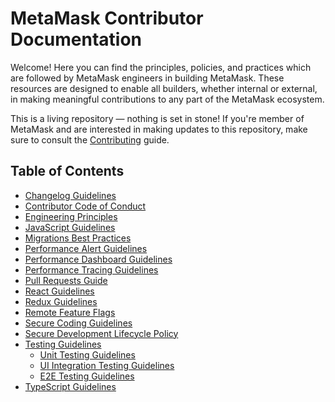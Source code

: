 # MetaMask Contributor Documentation

Welcome! Here you can find the principles, policies, and practices which are followed by MetaMask engineers in building MetaMask. These resources are designed to enable all builders, whether internal or external, in making meaningful contributions to any part of the MetaMask ecosystem.

This is a living repository — nothing is set in stone! If you're member of MetaMask and are interested in making updates to this repository, make sure to consult the [Contributing](./CONTRIBUTING.md) guide.

## Table of Contents

- [Changelog Guidelines](./docs/changelogs.md)
- [Contributor Code of Conduct](https://github.com/MetaMask/.github/blob/main/CODE_OF_CONDUCT.md)
- [Engineering Principles](./docs/engineering-principles.md)
- [JavaScript Guidelines](./docs/javascript.md)
- [Migrations Best Practices](./docs/migrations-guidelines.md)
- [Performance Alert Guidelines](./docs/performance-alert.md)
- [Performance Dashboard Guidelines](./docs/performance-dashboard.md)
- [Performance Tracing Guidelines](./docs/performance-tracing.md)
- [Pull Requests Guide](./docs/pull-requests.md)
- [React Guidelines](./docs/react.md)
- [Redux Guidelines](./docs/redux.md)
- [Remote Feature Flags](./docs/remote-feature-flags.md)
- [Secure Coding Guidelines](./docs/secure-coding-guidelines.md)
- [Secure Development Lifecycle Policy](./docs/sdlc.md)
- [Testing Guidelines](./docs/testing/overview.md)
  - [Unit Testing Guidelines](./docs/testing/unit-testing.md)
  - [UI Integration Testing Guidelines](./docs/testing/ui-integration-testing.md)
  - [E2E Testing Guidelines](./docs/testing/e2e-testing.md)
- [TypeScript Guidelines](./docs/typescript.md)
